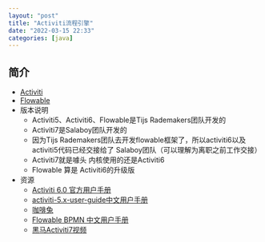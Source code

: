 ```yaml
---
layout: "post"
title: "Activiti流程引擎"
date: "2022-03-15 22:33"
categories: [java]
---
```


## 简介

- [Activiti](https://www.activiti.org)
- [Flowable](https://www.flowable.com/)
- 版本说明
    - Activiti5、Activiti6、Flowable是Tijs Rademakers团队开发的
    - Activiti7是Salaboy团队开发的
    - 因为Tijs Rademakers团队去开发flowable框架了，所以activiti6以及activiti5代码已经交接给了 Salaboy团队（可以理解为离职之前工作交接）
    - Activiti7就是噱头 内核使用的还是Activiti6
    - Flowable 算是 Activiti6的升级版
- 资源
    - [Activiti 6.0 官方用户手册](https://www.activiti.org/userguide/)
    - [activiti-5.x-user-guide中文用户手册](https://gitcode.net/mirrors/waylau/activiti-5.x-user-guide)
    - [咖啡兔](https://kafeitu.me/)
    - [Flowable BPMN 中文用户手册](https://tkjohn.github.io/flowable-userguide/)
    - [黑马Activiti7视频](https://www.bilibili.com/video/BV1H54y167gf)
